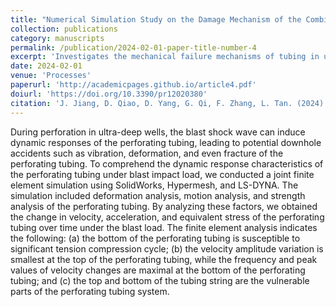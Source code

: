 ```yaml
---
title: "Numerical Simulation Study on the Damage Mechanism of the Combined Perforating Well Testing Tubing in Ultra-Deep Wells"  
collection: publications  
category: manuscripts  
permalink: /publication/2024-02-01-paper-title-number-4
excerpt: 'Investigates the mechanical failure mechanisms of tubing in ultra-deep wells through advanced numerical models.'  
date: 2024-02-01  
venue: 'Processes'  
paperurl: 'http://academicpages.github.io/article4.pdf'
doiurl: 'https://doi.org/10.3390/pr12020380'
citation: 'J. Jiang, D. Qiao, D. Yang, G. Qi, F. Zhang, L. Tan. (2024). &quot;Numerical Simulation Study on the Damage Mechanism of the Combined Perforating Well Testing Tubing in Ultra-Deep Wells.&quot; <i>Processes</i> 12, no. 2: 380.'  
---
```


During perforation in ultra-deep wells, the blast shock wave can induce dynamic responses of the perforating tubing, leading to potential downhole accidents such as vibration, deformation, and even fracture of the perforating tubing. To comprehend the dynamic response characteristics of the perforating tubing under blast impact load, we conducted a joint finite element simulation using SolidWorks, Hypermesh, and LS-DYNA. The simulation included deformation analysis, motion analysis, and strength analysis of the perforating tubing. By analyzing these factors, we obtained the change in velocity, acceleration, and equivalent stress of the perforating tubing over time under the blast load. The finite element analysis indicates the following: (a) the bottom of the perforating tubing is susceptible to significant tension compression cycle; (b) the velocity amplitude variation is smallest at the top of the perforating tubing, while the frequency and peak values of velocity changes are maximal at the bottom of the perforating tubing; and (c) the top and bottom of the tubing string are the vulnerable parts of the perforating tubing system.
